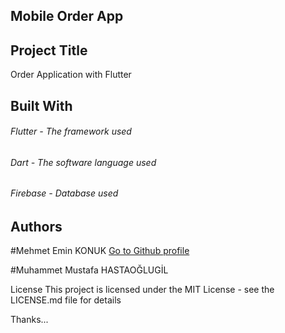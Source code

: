 Mobile Order App
------------------

Project Title
-------------
Order Application with Flutter

Built With
------------------
###### Flutter - The framework used
###### Dart - The software language   used
###### Firebase - Database used  

Authors
-----------------
#Mehmet Emin KONUK [Go to Github profile](https://github.com/mkonuk66) 

#Muhammet Mustafa HASTAOĞLUGİL

License
This project is licensed under the MIT License - see the LICENSE.md file for details

Thanks...
